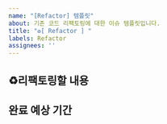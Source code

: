 ```yaml
---
name: "[Refactor] 템플릿"
about: 기존 코드 리팩토링에 대한 이슈 템플릿입니다.
title: "♻️[ Refactor ] "
labels: Refactor
assignees: ''
---
```

## ♻️리팩토링할 내용
## 완료 예상 기간